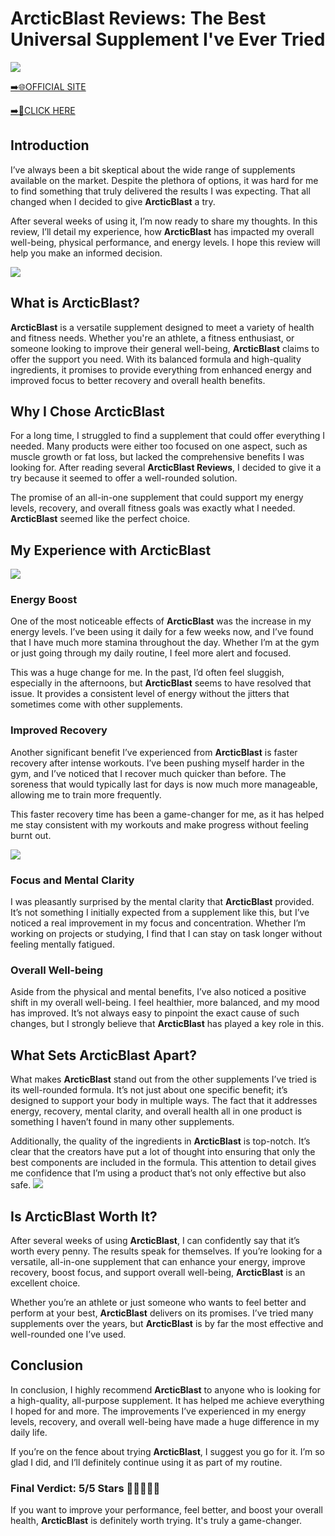 # ArcticBlast Reviews: The Best Universal Supplement I've Ever Tried

[![](https://static.vecteezy.com/system/resources/thumbnails/019/896/014/small/buy-now-gradient-button-with-cart-symbol-buy-now-illustration-png.png)](https://edetoop.top/lander/sugarpreland-1/articblast.html) 

[➡️🌐OFFICIAL SITE](https://edetoop.top/lander/sugarpreland-1/articblast.html) 

[➡️🔗CLICK HERE](https://edetoop.top/lander/sugarpreland-1/articblast.html) 


## Introduction

I’ve always been a bit skeptical about the wide range of supplements available on the market. Despite the plethora of options, it was hard for me to find something that truly delivered the results I was expecting. That all changed when I decided to give **ArcticBlast** a try.

After several weeks of using it, I’m now ready to share my thoughts. In this review, I’ll detail my experience, how **ArcticBlast** has impacted my overall well-being, physical performance, and energy levels. I hope this review will help you make an informed decision. 

[![](https://wallpapers.com/images/hd/red-order-now-button-udg4jcj4arvn8b0n-2.png)](https://edetoop.top/lander/sugarpreland-1/articblast.html)  

## What is ArcticBlast?

**ArcticBlast** is a versatile supplement designed to meet a variety of health and fitness needs. Whether you're an athlete, a fitness enthusiast, or someone looking to improve their general well-being, **ArcticBlast** claims to offer the support you need. With its balanced formula and high-quality ingredients, it promises to provide everything from enhanced energy and improved focus to better recovery and overall health benefits.

## Why I Chose ArcticBlast

For a long time, I struggled to find a supplement that could offer everything I needed. Many products were either too focused on one aspect, such as muscle growth or fat loss, but lacked the comprehensive benefits I was looking for. After reading several **ArcticBlast Reviews**, I decided to give it a try because it seemed to offer a well-rounded solution.

The promise of an all-in-one supplement that could support my energy levels, recovery, and overall fitness goals was exactly what I needed. **ArcticBlast** seemed like the perfect choice.

## My Experience with ArcticBlast

[![](https://static.vecteezy.com/system/resources/thumbnails/019/896/014/small/buy-now-gradient-button-with-cart-symbol-buy-now-illustration-png.png)](https://edetoop.top/lander/sugarpreland-1/articblast.html)

### Energy Boost

One of the most noticeable effects of **ArcticBlast** was the increase in my energy levels. I’ve been using it daily for a few weeks now, and I’ve found that I have much more stamina throughout the day. Whether I’m at the gym or just going through my daily routine, I feel more alert and focused.

This was a huge change for me. In the past, I’d often feel sluggish, especially in the afternoons, but **ArcticBlast** seems to have resolved that issue. It provides a consistent level of energy without the jitters that sometimes come with other supplements.

### Improved Recovery

Another significant benefit I’ve experienced from **ArcticBlast** is faster recovery after intense workouts. I’ve been pushing myself harder in the gym, and I’ve noticed that I recover much quicker than before. The soreness that would typically last for days is now much more manageable, allowing me to train more frequently.

This faster recovery time has been a game-changer for me, as it has helped me stay consistent with my workouts and make progress without feeling burnt out.

[![](https://wallpapers.com/images/hd/red-order-now-button-udg4jcj4arvn8b0n-2.png)](https://edetoop.top/lander/sugarpreland-1/articblast.html)  

### Focus and Mental Clarity

I was pleasantly surprised by the mental clarity that **ArcticBlast** provided. It’s not something I initially expected from a supplement like this, but I’ve noticed a real improvement in my focus and concentration. Whether I’m working on projects or studying, I find that I can stay on task longer without feeling mentally fatigued.

### Overall Well-being

Aside from the physical and mental benefits, I’ve also noticed a positive shift in my overall well-being. I feel healthier, more balanced, and my mood has improved. It’s not always easy to pinpoint the exact cause of such changes, but I strongly believe that **ArcticBlast** has played a key role in this.

## What Sets ArcticBlast Apart?

What makes **ArcticBlast** stand out from the other supplements I’ve tried is its well-rounded formula. It’s not just about one specific benefit; it’s designed to support your body in multiple ways. The fact that it addresses energy, recovery, mental clarity, and overall health all in one product is something I haven’t found in many other supplements.

Additionally, the quality of the ingredients in **ArcticBlast** is top-notch. It’s clear that the creators have put a lot of thought into ensuring that only the best components are included in the formula. This attention to detail gives me confidence that I’m using a product that’s not only effective but also safe.
[![](https://static.vecteezy.com/system/resources/thumbnails/019/896/014/small/buy-now-gradient-button-with-cart-symbol-buy-now-illustration-png.png)](https://edetoop.top/lander/sugarpreland-1/articblast.html)
## Is ArcticBlast Worth It?

After several weeks of using **ArcticBlast**, I can confidently say that it’s worth every penny. The results speak for themselves. If you’re looking for a versatile, all-in-one supplement that can enhance your energy, improve recovery, boost focus, and support overall well-being, **ArcticBlast** is an excellent choice.

Whether you’re an athlete or just someone who wants to feel better and perform at your best, **ArcticBlast** delivers on its promises. I’ve tried many supplements over the years, but **ArcticBlast** is by far the most effective and well-rounded one I’ve used.

## Conclusion

In conclusion, I highly recommend **ArcticBlast** to anyone who is looking for a high-quality, all-purpose supplement. It has helped me achieve everything I hoped for and more. The improvements I’ve experienced in my energy levels, recovery, and overall well-being have made a huge difference in my daily life.

If you’re on the fence about trying **ArcticBlast**, I suggest you go for it. I’m so glad I did, and I’ll definitely continue using it as part of my routine.

### Final Verdict: 5/5 Stars 🌟🌟🌟🌟🌟

If you want to improve your performance, feel better, and boost your overall health, **ArcticBlast** is definitely worth trying. It's truly a game-changer.
